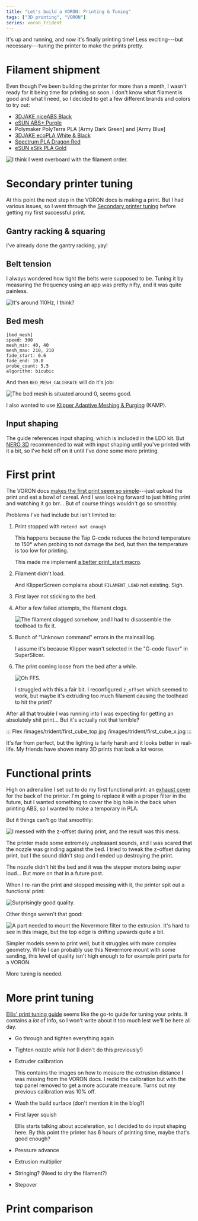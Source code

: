```yaml
---
title: "Let's build a VORON: Printing & Tuning"
tags: ["3D printing", "VORON"]
series: voron_trident
---
```


It's up and running, and now it's finally printing time!
Less exciting---but necessary---tuning the printer to make the prints pretty.

# Filament shipment

Even though I've been building the printer for more than a month, I wasn't ready for it being time for printing so soon.
I don't know what filament is good and what I need, so I decided to get a few different brands and colors to try out:

- [3DJAKE niceABS Black]
- [eSUN ABS+ Purple]
- Polymaker PolyTerra PLA [Army Dark Green] and [Army Blue]
- [3DJAKE ecoPLA White & Black]
- [Spectrum PLA Dragon Red]
- [eSUN eSilk PLA Gold]

![I think I went overboard with the filament order.](/images/trident/filament.jpg)

# Secondary printer tuning

At this point the next step in the VORON docs is making a print.
But I had various issues, so I went through the [Secondary printer tuning][] before getting my first successful print.

## Gantry racking & squaring

I've already done the gantry racking, yay!

## Belt tension

I always wondered how tight the belts were supposed to be.
Tuning it by measuring the frequency using an app was pretty nifty, and it was quite painless.

![It's around 110Hz, I think?](/images/trident/belt_frequencies.png)

## Bed mesh

```
[bed_mesh]
speed: 300
mesh_min: 40, 40
mesh_max: 210, 210
fade_start: 0.6
fade_end: 10.0
probe_count: 5,5
algorithm: bicubic
```

And then `BED_MESH_CALIBRATE` will do it's job:

![The bed mesh is situated around 0, seems good.](/images/trident/bed_mesh.png)

I also wanted to use [Klipper Adaptive Meshing & Purging][] (KAMP).

## Input shaping

The guide references input shaping, which is included in the LDO kit.
But [NERO 3D][] recommended to wait with input shaping until you've printed with it a bit, so I've held off on it until I've done some more printing.

# First print

The VORON docs [makes the first print seem so simple][voron-print]---just upload the print and eat a bowl of cereal.
And I was looking forward to just hitting print and watching it go brr...
But of course things wouldn't go so smoothly.

Problems I've had include but isn't limited to:

1. Print stopped with `Hotend not enough`

   This happens because the Tap G-code reduces the hotend temperature to 150° when probing to not damage the bed, but then the temperature is too low for printing.

   This made me implement [a better print_start macro][].

1. Filament didn't load.

   And KlipperScreen complains about `FILAMENT_LOAD` not existing. Sigh.

1. First layer not sticking to the bed.

1. After a few failed attempts, the filament clogs.

   ![The filament clogged somehow, and I had to disassemble the toolhead to fix it.](/images/trident/clogged.jpg)

1. Bunch of "Unknown command" errors in the mainsail log.

   I assume it's because Klipper wasn't selected in the "G-code flavor" in SuperSlicer.

1. The print coming loose from the bed after a while.

   ![Oh FFS.](/images/trident/fail_print.jpg)

   I struggled with this a fair bit.
   I reconfigured `z_offset` which seemed to work, but maybe it's extruding too much filament causing the toolhead to hit the print?

After all that trouble I was running into I was expecting for getting an absolutely shit print...
But it's actually not that terrible?

::: Flex
/images/trident/first_cube_top.jpg
/images/trident/first_cube_x.jpg
:::

It's far from perfect, but the lighting is fairly harsh and it looks better in real-life.
My friends have shown many 3D prints that look a lot worse.

# Functional prints

High on adrenaline I set out to do my first functional print: an [exhaust cover][] for the back of the printer.
I'm going to replace it with a proper filter in the future, but I wanted something to cover the big hole in the back when printing ABS, so I wanted to make a temporary in PLA.

But it things can't go that smoothly:

![I messed with the z-offset during print, and the result was this mess.](/images/trident/fail_print_exhaust.jpg)

The printer made some extremely unpleasant sounds, and I was scared that the nozzle was grinding against the bed.
I tried to tweak the z-offset during print, but I the sound didn't stop and I ended up destroying the print.

The nozzle didn't hit the bed and it was the stepper motors being super loud... But more on that in a future post.

When I re-ran the print and stopped messing with it, the printer spit out a functional print:

![Surprisingly good quality.](/images/trident/print_exhaust.jpg)

Other things weren't that good:

![A part needed to mount the Nevermore filter to the extrusion.
It's hard to see in this image, but the top edge is drifting upwards quite a bit.](/images/trident/not_great_nevermore_mount.jpg)

Simpler models seem to print well, but it struggles with more complex geometry.
While I can probably use this Nevermore mount with some sanding, this level of quality isn't high enough to for example print parts for a VORON.

More tuning is needed.

# More print tuning

[Ellis' print tuning guide][] seems like the go-to guide for tuning your prints.
It contains a *lot* of info, so I won't write about it too much lest we'll be here all day.

- Go through and tighten everything again
- Tighten nozzle *while hot* (I didn't do this previously!)

- Extruder calibration

  This contains the images on how to measure the extrusion distance I was missing from the VORON docs.
  I redid the calibration but with the top panel removed to get a more accurate measure.
  Turns out my previous calibration was 10% off.

- Wash the build surface (don't mention it in the blog?)

- First layer squish

  Ellis starts talking about acceleration, so I decided to do input shaping here.
  By this point the printer has 6 hours of printing time, maybe that's good enough?

- Pressure advance

- Extrusion multiplier

- Stringing? (Need to dry the filament?)

- Stepover

# Print comparison

[3DJAKE niceABS Black]: https://www.3djake.com/3djake/niceabs-black?sai=3802
[eSUN ABS+ Purple]: https://www.3djake.com/esun/abs-purple-2?sai=11812
[PLA Army Blue]: https://www.3djake.com/polymaker/polyterra-pla-army-blue?sai=14897
[PLA Army Dark Green]: https://www.3djake.com/polymaker/polyterra-pla-army-dark-green?sai=11933
[3DJAKE ecoPLA White & Black]: https://www.3djake.com/3djake/ecopla-white-black-economy-set?sai=5063
[Spectrum PLA Dragon Red]: https://www.3djake.com/spectrum/pla-dragon-red?sai=3969
[eSUN eSilk PLA Gold]: https://www.3djake.com/esun/esilk-pla-gold?sai=11857
[NERO 3D]: https://www.youtube.com/@Nero3D
[Klipper Adaptive Meshing & Purging]: https://github.com/kyleisah/Klipper-Adaptive-Meshing-Purging
[Secondary printer tuning]: https://docs.vorondesign.com/tuning/secondary_printer_tuning.html
[voron-print]: https://docs.vorondesign.com/build/slicer/first_print.html
[a better print_start macro]: https://github.com/jontek2/A-better-print_start-macro
[exhaust cover]: https://github.com/MotorDynamicsLab/LDOVoron2/blob/main/STLs/exhaust_cover.stl
[Ellis' print tuning guide]: https://ellis3dp.com/Print-Tuning-Guide/
